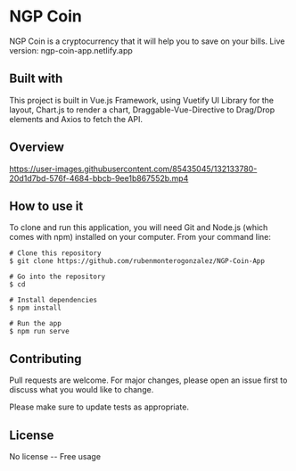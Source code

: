 # NGP Coin

NGP Coin is a cryptocurrency that it will help you to save on your bills.
Live version: ngp-coin-app.netlify.app

## Built with
This project is built in Vue.js Framework, using Vuetify UI Library for the layout, Chart.js to render a chart, Draggable-Vue-Directive to Drag/Drop elements and Axios to fetch the API.

## Overview

https://user-images.githubusercontent.com/85435045/132133780-20d1d7bd-576f-4684-bbcb-9ee1b867552b.mp4

## How to use it

To clone and run this application, you will need Git and Node.js (which comes with npm) installed on your computer. From your command line:

```
# Clone this repository
$ git clone https://github.com/rubenmonterogonzalez/NGP-Coin-App

# Go into the repository
$ cd 

# Install dependencies
$ npm install 

# Run the app
$ npm run serve
```

## Contributing
Pull requests are welcome. For major changes, please open an issue first to discuss what you would like to change.

Please make sure to update tests as appropriate.

## License
No license -- Free usage
